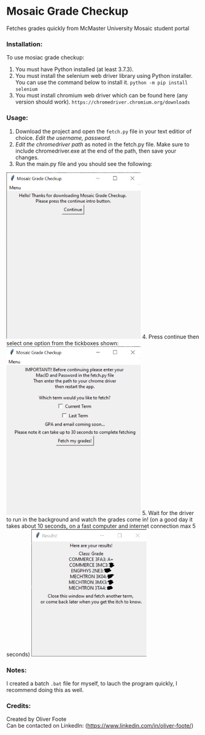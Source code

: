# Mosaic Grade Checkup

Fetches grades quickly from McMaster University Mosaic student portal

### Installation:

To use mosiac grade checkup:
1. You must have Python installed (at least 3.7.3).
2. You must install the selenium web driver library using Python installer. You can use the command below to install it.
`python -m pip install selenium`
3. You must install chromium web driver which can be found here (any version should work).
`https://chromedriver.chromium.org/downloads`

### Usage:

1. Download the project and open the `fetch.py` file in your text editior of choice. *Edit the username, password.*
2. *Edit the chromedriver path* as noted in the fetch.py file. Make sure to include chromedriver.exe at the end of the path, then save your changes.
3. Run the main.py file and you should see the following:  

<!-- ![What is this](img/Homescreen_v01.png | width = 100) -->
<img src="https://github.com/Footeo/mosaic-grade-checkup/blob/main/img/Homescreen_v01.png" width=350>  
4. Press continue then select one option from the tickboxes shown:  

<!-- ![What is this](img/Mainscreen_v01.png | width = 100) -->
<img src="https://github.com/Footeo/mosaic-grade-checkup/blob/main/img/Mainscreen_v01.png" width=350>  
5. Wait for the driver to run in the background and watch the grades come in! (on a good day it takes about 10 seconds, on a fast computer and internet connection max 5 seconds)  

<!-- ![What is this](img/Results_v01.png | width = 100) -->
<img src="https://github.com/Footeo/mosaic-grade-checkup/blob/main/img/Results_v01.png" width=300>

### Notes:  
I created a batch `.bat` file for myself, to lauch the program quickly, I recommend doing this as well.

### Credits:

Created by Oliver Foote  
Can be contacted on LinkedIn: (https://www.linkedin.com/in/oliver-foote/)

